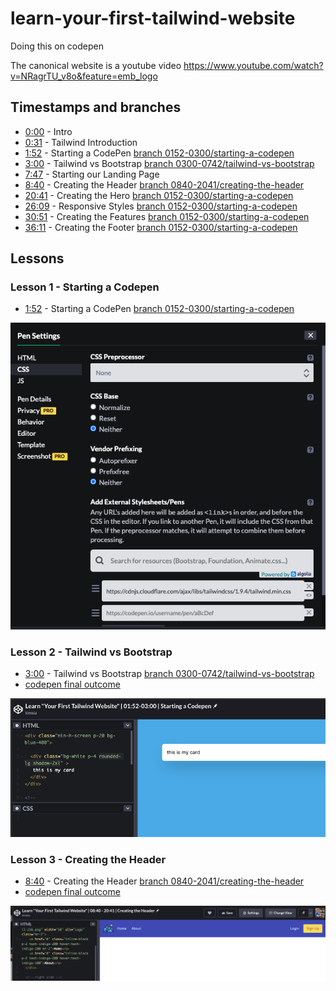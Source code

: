 # learn-your-first-tailwind-website
Doing this on codepen

The canonical website is a youtube video https://www.youtube.com/watch?v=NRagrTU_v8o&feature=emb_logo

## Timestamps and branches

- [0:00](https://www.youtube.com/watch?v=NRagrTU_v8o&feature=emb_logo) - Intro
- [0:31](https://youtu.be/NRagrTU_v8o?t=31) - Tailwind Introduction
- [1:52](https://youtu.be/NRagrTU_v8o?t=112) - Starting a CodePen [branch 0152-0300/starting-a-codepen](https://github.com/simkimsia/learn-your-first-tailwind-website/tree/0152-3000/starting-a-codepen)
- [3:00](https://youtu.be/NRagrTU_v8o?t=180) - Tailwind vs Bootstrap [branch 0300-0742/tailwind-vs-bootstrap](https://github.com/simkimsia/learn-your-first-tailwind-website/tree/0300-0742/tailwind-vs-bootstrap)
- [7:47](https://youtu.be/NRagrTU_v8o?t=467) - Starting our Landing Page
- [8:40](https://youtu.be/NRagrTU_v8o?t=520) - Creating the Header [branch 0840-2041/creating-the-header](0840-2041/https://github.com/simkimsia/learn-your-first-tailwind-website/tree/0840-2041/creating-the-header)
- [20:41](https://youtu.be/NRagrTU_v8o?t=1241) - Creating the Hero [branch 0152-0300/starting-a-codepen]()
- [26:09](https://youtu.be/NRagrTU_v8o?t=1569) - Responsive Styles [branch 0152-0300/starting-a-codepen]()
- [30:51](https://youtu.be/NRagrTU_v8o?t=1851) - Creating the Features [branch 0152-0300/starting-a-codepen]()
- [36:11](https://youtu.be/NRagrTU_v8o?t=2171) - Creating the Footer [branch 0152-0300/starting-a-codepen]()

## Lessons

### Lesson 1 - Starting a Codepen

- [1:52](https://youtu.be/NRagrTU_v8o?t=112) - Starting a CodePen [branch 0152-0300/starting-a-codepen]()

![image-20201025143429280](README.assets/image-20201025143429280.png)

### Lesson 2 - Tailwind vs Bootstrap

- [3:00](https://youtu.be/NRagrTU_v8o?t=180) - Tailwind vs Bootstrap [branch 0300-0742/tailwind-vs-bootstrap](https://github.com/simkimsia/learn-your-first-tailwind-website/tree/0300-0742/tailwind-vs-bootstrap)
- [codepen final outcome](https://codepen.io/kimstacks/pen/JjKKoKj)

![image-20201025145028921](README.assets/image-20201025145028921.png)

### Lesson 3 - Creating the Header

- [8:40](https://youtu.be/NRagrTU_v8o?t=520) - Creating the Header [branch 0840-2041/creating-the-header](https://github.com/simkimsia/learn-your-first-tailwind-website/tree/0840-2041/creating-the-header)
- [codepen final outcome](https://codepen.io/kimstacks/pen/QWEdRJV?editors=1000)

![image-20201025155613793](README.assets/image-20201025155613793.png)

